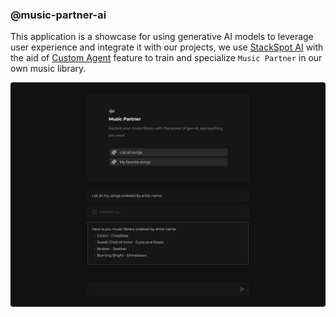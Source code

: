 ### @music-partner-ai

This application is a showcase for using generative AI models to leverage user experience and integrate it with our
projects, we use [StackSpot AI](https://www.stackspot.com/en/) with the aid of [Custom Agent](https://ai.stackspot.com/docs/agents/create-agents) feature to train and specialize `Music Partner` in our own music library.

<img src="./docs/images/screenshot.png" alt="Screenshot of the application">


